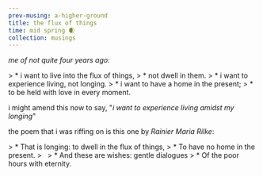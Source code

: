 ```yaml
--- 
prev-musing: a-higher-ground
title: the flux of things
time: mid spring 🌒
collection: musings
---
```

<cite>me of not quite four years ago:</cite>
<div class="poem" markdown="1">
> * i want to live into the flux of things,
> * not dwell in them. 
> * i want to experience living, not longing. 
> * i want to have a home in the present; 
> * to be held with love in every moment. 
</div>

i might amend this now to say, "<i>i want to 
experience living amidst my longing</i>"

the poem that i was riffing on is 
this one by <cite>Rainier Maria Rilke</cite>:
<div class="poem" markdown="1">
> * That is longing: to dwell in the flux of things,
> * To have no home in the present.
> &nbsp;
> * And these are wishes: gentle dialogues
> * Of the poor hours with eternity. 
</div>